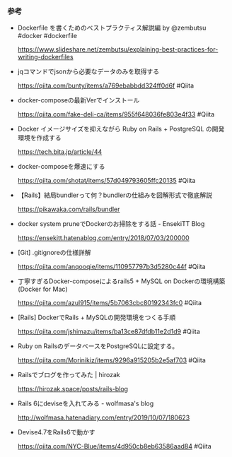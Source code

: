 ### 参考

- Dockerfile を書くためのベストプラクティス解説編 by @zembutsu #docker #dockerfile

  https://www.slideshare.net/zembutsu/explaining-best-practices-for-writing-dockerfiles

- jqコマンドでjsonから必要なデータのみを取得する

  https://qiita.com/bunty/items/a769ebabbdd324ff0d6f #Qiita

- docker-composeの最新Verでインストール

  https://qiita.com/fake-deli-ca/items/955f648036fe803e4f33 #Qiita

- Docker イメージサイズを抑えながら Ruby on Rails + PostgreSQL の開発環境を作成する

  https://tech.bita.jp/article/44

- docker-composeを爆速にする

  https://qiita.com/shotat/items/57d049793605ffc20135 #Qiita

- 【Rails】結局bundlerって何？bundlerの仕組みを図解形式で徹底解説

  https://pikawaka.com/rails/bundler

- docker system pruneでDockerのお掃除をする話 - EnsekiTT Blog

  https://ensekitt.hatenablog.com/entry/2018/07/03/200000

- [Git] .gitignoreの仕様詳解

  https://qiita.com/anqooqie/items/110957797b3d5280c44f #Qiita

- 丁寧すぎるDocker-composeによるrails5 + MySQL on Dockerの環境構築(Docker for Mac)

  https://qiita.com/azul915/items/5b7063cbc80192343fc0 #Qiita

- [Rails] DockerでRails + MySQLの開発環境をつくる手順

  https://qiita.com/jshimazu/items/ba13ce87dfdb11e2d1d9 #Qiita

- Ruby on RailsのデータベースをPostgreSQLに設定する。

  https://qiita.com/Morinikiz/items/9296a915205b2e5af703 #Qiita

- Railsでブログを作ってみた | hirozak

  https://hirozak.space/posts/rails-blog

- Rails 6にdeviseを入れてみる - wolfmasa's blog

  http://wolfmasa.hatenadiary.com/entry/2019/10/07/180623

- Devise4.7をRails6で動かす

  https://qiita.com/NYC-Blue/items/4d950cb8eb63586aad84 #Qiita
